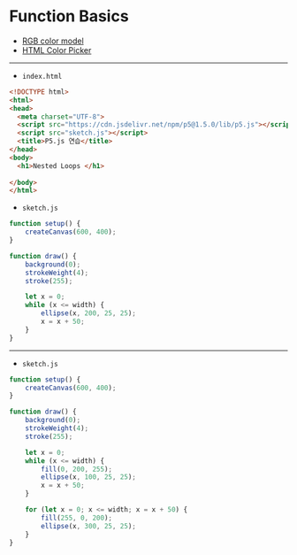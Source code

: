 # Function Basics

- [RGB color model](https://en.wikipedia.org/wiki/RGB_color_model)
- [HTML Color Picker](https://www.w3schools.com/colors/colors_picker.asp)

---

- `index.html`

```html
<!DOCTYPE html>
<html>
<head>
  <meta charset="UTF-8">
  <script src="https://cdn.jsdelivr.net/npm/p5@1.5.0/lib/p5.js"></script>
  <script src="sketch.js"></script>
  <title>P5.js 연습</title>
</head>
<body>
  <h1>Nested Loops </h1>
  
</body>
</html>
```


- `sketch.js`

```javascript
function setup() {
    createCanvas(600, 400);
}

function draw() {
    background(0);
    strokeWeight(4);
    stroke(255);

    let x = 0;
    while (x <= width) {
        ellipse(x, 200, 25, 25);
        x = x + 50;
    }
}
```

---

- `sketch.js`

```javascript
function setup() {
    createCanvas(600, 400);
}

function draw() {
    background(0);
    strokeWeight(4);
    stroke(255);

    let x = 0;
    while (x <= width) {
        fill(0, 200, 255);
        ellipse(x, 100, 25, 25);
        x = x + 50;
    }

    for (let x = 0; x <= width; x = x + 50) {
        fill(255, 0, 200);
        ellipse(x, 300, 25, 25);
    }
}
```

